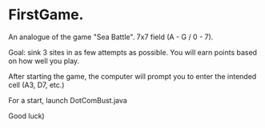 # FirstGame.
An analogue of the game "Sea Battle". 
7x7 field (A - G / 0 - 7). 

Goal: sink 3 sites in as few attempts as possible. 
You will earn points based on how well you play.

After starting the game, the computer will prompt you to enter the intended cell (A3, D7, etc.)

For a start, launch DotComBust.java

Good luck)
